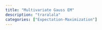 ```yaml
---
title: "Multivariate Gauss EM"
description: "traralala"
categories: ["Expectation-Maximization"]
---
```

